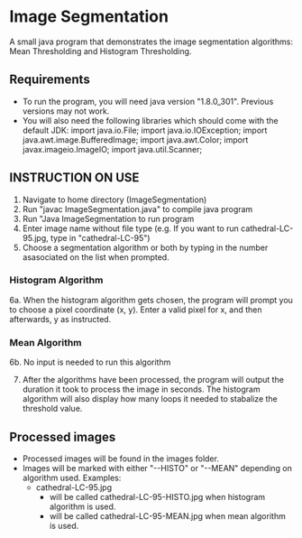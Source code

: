 # Image Segmentation
A small java program that demonstrates the image segmentation algorithms: Mean Thresholding and Histogram Thresholding.

## Requirements
- To run the program, you will need java version "1.8.0_301". Previous versions may not work.
- You will also need the following libraries which should come with the default JDK:
    import java.io.File;
    import java.io.IOException;
    import java.awt.image.BufferedImage;
    import java.awt.Color;
    import javax.imageio.ImageIO;
    import java.util.Scanner;

## INSTRUCTION ON USE
1. Navigate to home directory (ImageSegmentation)
2. Run "javac ImageSegmentation.java" to compile java program
3. Run "Java ImageSegmentation to run program
4. Enter image name without file type (e.g. If you want to run cathedral-LC-95.jpg, type in "cathedral-LC-95")
5. Choose a segmentation algorithm or both by typing in the number asasociated on the list when prompted.

### Histogram Algorithm
6a. When the histogram algorithm gets chosen, the program will prompt you to choose a pixel coordinate (x, y). Enter a valid pixel for x, and then afterwards, y as instructed.

### Mean Algorithm
6b. No input is needed to run this algorithm

7. After the algorithms have been processed, the program will output the duration it took to process the image in seconds. The histogram algorithm will also display how many loops it needed to stabalize the threshold value.

## Processed images
- Processed images will be found in the images folder.
- Images will be marked with either "--HISTO" or "--MEAN" depending on algorithm used.
    Examples: 
    - cathedral-LC-95.jpg
        - will be called cathedral-LC-95-HISTO.jpg when histogram algorithm is used.
        - will be called cathedral-LC-95-MEAN.jpg when mean algorithm is used.
